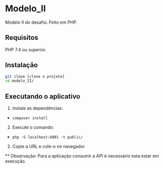 # Modelo_II

Modelo II do desafio. Feito em PHP.

## Requisitos

PHP 7.4 ou superior.

## Instalação

```bash
git clone [clone o projeto]
cd modelo_II/

```

## Executando o aplicativo

1. Instale as dependências:

* `composer install`

2. Execute o comando:

- `php -S localhost:8001 -t public/`

2. Copie a URL e cole-o no navegador


** Observação: 
Para a aplicação consumir a API é necessário esta estar em execução.
